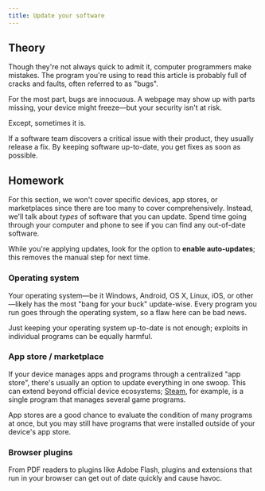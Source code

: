 ```yaml
---
title: Update your software
---
```


## Theory

Though they're not always quick to admit it, computer programmers make mistakes. The program you're using to read this
article is probably full of cracks and faults, often referred to as "bugs".

For the most part, bugs are innocuous. A webpage may show up with parts missing, your device might freeze—but your
security isn't at risk.

Except, sometimes it is.

If a software team discovers a critical issue with their product, they usually release a fix. By keeping software
up-to-date, you get fixes as soon as possible.

## Homework

For this section, we won't cover specific devices, app stores, or marketplaces since there are too many to cover
comprehensively. Instead, we'll talk about _types_ of software that you can update. Spend time going through your
computer and phone to see if you can find any out-of-date software.

While you're applying updates, look for the option to **enable auto-updates**; this removes the manual step for next
time.

### Operating system

Your operating system—be it Windows, Android, OS X, Linux, iOS, or other—likely has the most "bang for your buck"
update-wise. Every program you run goes through the operating system, so a flaw here can be bad news.

Just keeping your operating system up-to-date is not enough; exploits in individual programs can be equally harmful.

### App store / marketplace

If your device manages apps and programs through a centralized "app store", there's usually an option to update
everything in one swoop. This can extend beyond official device ecosystems; [Steam][Steam], for example, is a single
program that manages several game programs.

App stores are a good chance to evaluate the condition of many programs at once, but you may still have programs that
were installed outside of your device's app store.

### Browser plugins

From PDF readers to plugins like Adobe Flash, plugins and extensions that run in your browser can get out of date
quickly and cause havoc.

[Steam]: http://store.steampowered.com/
